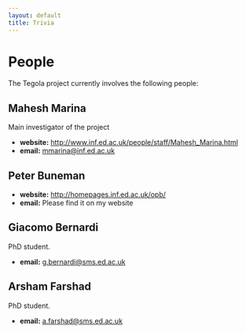 ```yaml
---
layout: default
title: Trivia
---
```


People
======

The Tegola project currently involves the following people:

Mahesh Marina
-------------

Main investigator of the project

* **website:** <http://www.inf.ed.ac.uk/people/staff/Mahesh_Marina.html>
* **email:** <mmarina@inf.ed.ac.uk>

Peter Buneman
-------------
* **website:** <http://homepages.inf.ed.ac.uk/opb/>
* **email:** Please find it on my website

Giacomo Bernardi
----------------

PhD student.

* **email:** <g.bernardi@sms.ed.ac.uk>

Arsham Farshad
--------------

PhD student.

* **email:** <a.farshad@sms.ed.ac.uk>
